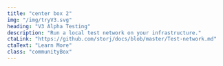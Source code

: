 ```yaml
---
title: "center box 2"
img: "/img/tryV3.svg"
heading: "V3 Alpha Testing"
description: "Run a local test network on your infrastructure."
ctaLink: "https://github.com/storj/docs/blob/master/Test-network.md"
ctaText: "Learn More"
class: "communityBox"
---
```


